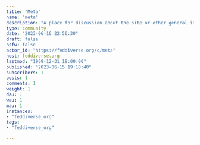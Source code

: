 ```yaml
---
title: "Meta" 
name: "meta"
description: "A place for discussion about the site or other general items."
type: community
date: "2023-06-16 22:56:30"
draft: false
nsfw: false
actor_id: "https://feddiverse.org/c/meta"
host: feddiverse.org
lastmod: "1969-12-31 19:00:00"
published: "2023-06-15 19:18:40"
subscribers: 1
posts: 1
comments: 1
weight: 1
dau: 1
wau: 1
mau: 1
instances:
- "feddiverse_org"
tags: 
- "feddiverse_org"

---
```

